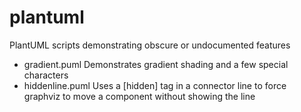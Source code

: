 # plantuml
PlantUML scripts demonstrating obscure or undocumented features

* gradient.puml
   Demonstrates gradient shading and a few special characters
* hiddenline.puml
   Uses a [hidden] tag in a connector line to force graphviz to move a component without showing the line
